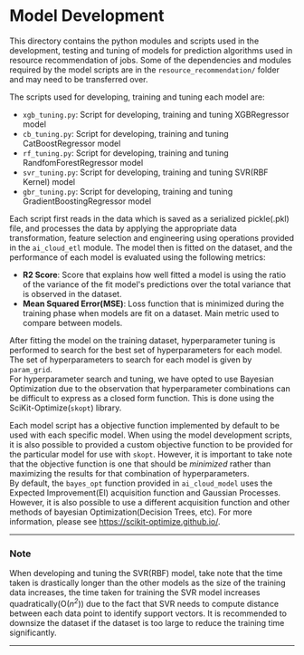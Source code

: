 # Model Development

This directory contains the python modules and scripts used in the development, testing and tuning of models for prediction algorithms used in resource recommendation of jobs. Some of the dependencies and modules required by the model scripts are in the `resource_recommendation/` folder and may need to be transferred over.

The scripts used for developing, training and tuning each model are:

- `xgb_tuning.py`: Script for developing, training and tuning XGBRegressor model
- `cb_tuning.py`: Script for developing, training and tuning CatBoostRegressor model
- `rf_tuning.py`: Script for developing, training and tuning RandfomForestRegressor model
- `svr_tuning.py`: Script for developing, training and tuning SVR(RBF Kernel) model
- `gbr_tuning.py`: Script for developing, training and tuning GradientBoostingRegressor model

Each script first reads in the data which is saved as a serialized pickle(.pkl) file, and processes the data by applying the appropriate data transformation, feature selection and engineering using operations provided in the `ai_cloud_etl` module. The model then is fitted on the dataset, and the performance of each model is evaluated using the following metrics:

- **R2 Score**: Score that explains how well fitted a model is using the ratio of the variance of the fit model's predictions over the total variance that is observed in the dataset. 
- **Mean Squared Error(MSE)**: Loss function that is minimized during the training phase when models are fit on a dataset. Main metric used to compare between models.

After fitting the model on the training dataset, hyperparameter tuning is performed to search for the best set of hyperparameters for each model. The set of hyperparameters to search for each model is given by `param_grid`.<br>
For hyperparameter search and tuning, we have opted to use Bayesian Optimization due to the observation that hyperparameter combinations can be difficult to express as a closed form function. This is done using the SciKit-Optimize(`skopt`) library.

Each model script has a objective function implemented by default to be used with each specific model. When using the model development scripts, it is also possible to provided a custom objective function to be provided for the particular model for use with `skopt`. However, it is important to take note that the objective function is one that should be *minimized* rather than maximizing the results for that combination of hyperparameters.<br>
By default, the `bayes_opt` function provided in `ai_cloud_model` uses the Expected Improvement(EI) acquisition function and Gaussian Processes. However, it is also possible to use a different acquisition function and other methods of bayesian Optimization(Decision Trees, etc). For more information, please see https://scikit-optimize.github.io/.

---
### Note
When developing and tuning the SVR(RBF) model, take note that the time taken is drastically longer than the other models as the size of the training data increases, the time taken for training the SVR model increases quadratically(O(*n<sup>2<sup>*)) due to the fact that SVR needs to compute distance between each data point to identify support vectors. It is recommended to downsize the dataset if the dataset is too large to reduce the training time significantly.

---